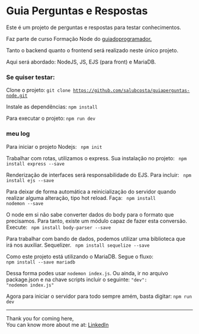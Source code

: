# Guia Perguntas e Respostas
Este é um projeto de perguntas e respostas para testar conhecimentos.

Faz parte de curso Formação Node do <a href='https://www.udemy.com/course/formacao-nodejs/' target='_blank'>guiadoprogramador.</a>

Tanto o backend quanto o frontend será realizado neste único projeto.

Aqui será abordado: NodeJS, JS, EJS (para front) e MariaDB.

### Se quiser testar:
Clone o projeto:
<code>git clone https://github.com/salubcosta/guiaperguntas-node.git </code>

Instale as dependências:
<code>npm install</code>

Para executar o projeto:
<code>npm run dev</code>


### meu log
Para iniciar o projeto Nodejs:
<code>
npm init
</code>

Trabalhar com rotas, utilizamos o express. Sua instalação no projeto:
<code>
npm install express --save
</code>

Renderização de interfaces será responsabilidade do EJS. Para incluir:
<code>
npm install ejs --save
</code>

Para deixar de forma automática a reinicialização do servidor quando realizar alguma alteração, tipo hot reload. Faça:
<code>
npm install nodemon --save
</code>

O node em si não sabe converter dados do body para o formato que precisamos. Para tanto, existe um módulo capaz de fazer esta conversão. Execute:
<code>
npm install body-parser --save
</code>

Para trabalhar com bando de dados, podemos utilizar uma biblioteca que irá nos auxiliar. Sequelizer.
<code>
npm install sequelize --save
</code>

Como este projeto está utilizando o MariaDB. Segue o fluxo:
<code>
npm install --save mariadb
</code>

Dessa forma podes usar <code>nodemon index.js</code>. Ou ainda, ir no arquivo package.json e na chave scripts incluir o seguinte:
<code>"dev": "nodemon index.js"</code>

Agora para iniciar o servidor para todo sempre amém, basta digitar: <code>npm run dev</code>

<hr />

Thank you for coming here,<br />
You can know more about me at: <a href="https://www.linkedin.com/in/salumao/" target="_blank">LinkedIn</a>
